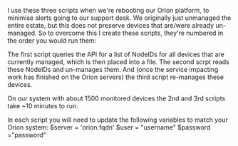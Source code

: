 I use these three scripts when we're rebooting our Orion platform, to minimise alerts going to our support desk. 
We originally just unmanaged the entire estate, but this does not preserve devices that are/were already un-managed. 
So to overcome this I create these scripts, they're numbered in the order you would run them: 

The first script queries the API for a list of NodeIDs for all devices that are currently managed, which is then placed into a file. 
The second scrpt reads these NodeIDs and un-manages them. 
And (once the service impacting work has finished on the Orion servers) the third script re-manages these devices. 

On our system with about 1500 monitored devices the 2nd and 3rd scripts take ~10 minutes to run.

In each script you will need to update the following variables to match your Orion system:
$server = 'orion.fqdn'
$user = "username"
$password ="password"
